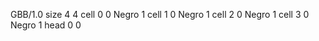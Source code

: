 <gs-board without-header> GBB/1.0
size 4 4
cell 0 0 Negro 1 
cell 1 0 Negro 1 
cell 2 0 Negro 1 
cell 3 0 Negro 1 
head 0 0 </gs-board>